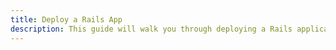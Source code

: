 ```yaml
---
title: Deploy a Rails App
description: This guide will walk you through deploying a Rails application to OpsMaru.
---
```

